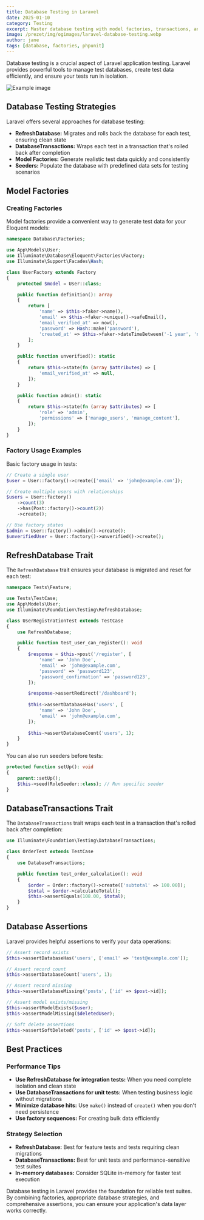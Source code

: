 ```yaml
---
title: Database Testing in Laravel
date: 2025-01-10
category: Testing
excerpt: Master database testing with model factories, transactions, and seeding strategies for reliable Laravel tests.
image: /prezet/img/ogimages/laravel-database-testing.webp
author: jane
tags: [database, factories, phpunit]
---
```


Database testing is a crucial aspect of Laravel application testing. Laravel provides powerful tools to manage test databases, create test data efficiently, and ensure your tests run in isolation.

![Example image](writing-tests-in-laravel.webp)

## Database Testing Strategies

Laravel offers several approaches for database testing:

*   **RefreshDatabase:** Migrates and rolls back the database for each test, ensuring clean state
*   **DatabaseTransactions:** Wraps each test in a transaction that's rolled back after completion
*   **Model Factories:** Generate realistic test data quickly and consistently
*   **Seeders:** Populate the database with predefined data sets for testing scenarios

## Model Factories

### Creating Factories

Model factories provide a convenient way to generate test data for your Eloquent models:

```php
namespace Database\Factories;

use App\Models\User;
use Illuminate\Database\Eloquent\Factories\Factory;
use Illuminate\Support\Facades\Hash;

class UserFactory extends Factory
{
    protected $model = User::class;

    public function definition(): array
    {
        return [
            'name' => $this->faker->name(),
            'email' => $this->faker->unique()->safeEmail(),
            'email_verified_at' => now(),
            'password' => Hash::make('password'),
            'created_at' => $this->faker->dateTimeBetween('-1 year', 'now'),
        ];
    }

    public function unverified(): static
    {
        return $this->state(fn (array $attributes) => [
            'email_verified_at' => null,
        ]);
    }

    public function admin(): static
    {
        return $this->state(fn (array $attributes) => [
            'role' => 'admin',
            'permissions' => ['manage_users', 'manage_content'],
        ]);
    }
}
```

### Factory Usage Examples

Basic factory usage in tests:

```php
// Create a single user
$user = User::factory()->create(['email' => 'john@example.com']);

// Create multiple users with relationships
$users = User::factory()
    ->count(3)
    ->has(Post::factory()->count(2))
    ->create();

// Use factory states
$admin = User::factory()->admin()->create();
$unverifiedUser = User::factory()->unverified()->create();
```

## RefreshDatabase Trait

The `RefreshDatabase` trait ensures your database is migrated and reset for each test:

```php
namespace Tests\Feature;

use Tests\TestCase;
use App\Models\User;
use Illuminate\Foundation\Testing\RefreshDatabase;

class UserRegistrationTest extends TestCase
{
    use RefreshDatabase;

    public function test_user_can_register(): void
    {
        $response = $this->post('/register', [
            'name' => 'John Doe',
            'email' => 'john@example.com',
            'password' => 'password123',
            'password_confirmation' => 'password123',
        ]);

        $response->assertRedirect('/dashboard');
        
        $this->assertDatabaseHas('users', [
            'name' => 'John Doe',
            'email' => 'john@example.com',
        ]);
        
        $this->assertDatabaseCount('users', 1);
    }
}
```

You can also run seeders before tests:

```php
protected function setUp(): void
{
    parent::setUp();
    $this->seed(RoleSeeder::class); // Run specific seeder
}
```

## DatabaseTransactions Trait

The `DatabaseTransactions` trait wraps each test in a transaction that's rolled back after completion:

```php
use Illuminate\Foundation\Testing\DatabaseTransactions;

class OrderTest extends TestCase
{
    use DatabaseTransactions;

    public function test_order_calculation(): void
    {
        $order = Order::factory()->create(['subtotal' => 100.00]);
        $total = $order->calculateTotal();
        $this->assertEquals(108.00, $total);
    }
}
```

## Database Assertions

Laravel provides helpful assertions to verify your data operations:

```php
// Assert record exists
$this->assertDatabaseHas('users', ['email' => 'test@example.com']);

// Assert record count
$this->assertDatabaseCount('users', 1);

// Assert record missing
$this->assertDatabaseMissing('posts', ['id' => $post->id]);

// Assert model exists/missing
$this->assertModelExists($user);
$this->assertModelMissing($deletedUser);

// Soft delete assertions
$this->assertSoftDeleted('posts', ['id' => $post->id]);
```

## Best Practices

### Performance Tips

*   **Use RefreshDatabase for integration tests:** When you need complete isolation and clean state
*   **Use DatabaseTransactions for unit tests:** When testing business logic without migrations
*   **Minimize database hits:** Use `make()` instead of `create()` when you don't need persistence
*   **Use factory sequences:** For creating bulk data efficiently

### Strategy Selection

*   **RefreshDatabase:** Best for feature tests and tests requiring clean migrations
*   **DatabaseTransactions:** Best for unit tests and performance-sensitive test suites
*   **In-memory databases:** Consider SQLite in-memory for faster test execution

Database testing in Laravel provides the foundation for reliable test suites. By combining factories, appropriate database strategies, and comprehensive assertions, you can ensure your application's data layer works correctly. 
